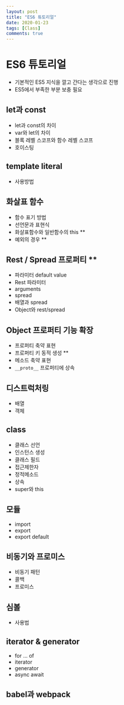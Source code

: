 ```yaml
---
layout: post
title: "ES6 튜토리얼"
date: 2020-01-23
tags: [Class]
comments: true
---
```


# ES6 튜토리얼

* 기본적인 ES5 지식을 깔고 간다는 생각으로 진행
* ES5에서 부족한 부분 보충 필요

## let과 const

* let과 const의 차이
* var와 let의 차이
* 블록 레벨 스코프와 함수 레벨 스코프
* 호이스팅

## template literal

* 사용방법

## 화살표 함수

* 함수 표기 방법
* 선언문과 표현식
* 화살표함수와 일반함수의 this **
* 예외의 경우 **

## Rest / Spread 프로퍼티 **

* 파라미터 default value
* Rest 파라미터
* arguments
* spread
* 배열과 spread
* Object와 rest/spread

## Object 프로퍼티 기능 확장

* 프로퍼티 축약 표현
* 프로퍼티 키 동적 생성 **
* 메소드 축약 표현
* `__proto__` 프로퍼티에 상속

## 디스트럭처링

* 배열 
* 객체

## class

* 클래스 선언
* 인스턴스 생성
* 클래스 필드
* 접근제한자
* 정적메소드
* 상속
* super와 this

## 모듈

* import 
* export
* export default

## 비동기와 프로미스

* 비동기 패턴
* 콜백
* 프로미스

## 심볼

* 사용법

## iterator & generator

* for ... of
* iterator
* generator
* async await

## babel과 webpack